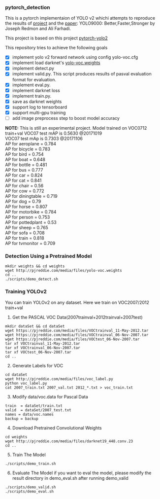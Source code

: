 ### pytorch_detection
This is a pytorch implementaion of YOLO v2 whichi attempts to reproduce the results of [project](https://pjreddie.com/darknet/yolo) and the [paper](https://arxiv.org/abs/1612.08242): YOLO9000: Better,Faster,Stronger by Joseph Redmon and Ali Farhadi.

This project is based on this project [pytorch-yolo2](https://github.com/marvis/pytorch-yolo2)

This repository tries to achieve the following goals
- [x] implement yolo v2 forward network using config yolo-voc.cfg
- [x] implement load darknet's [yolo-voc.weights](http://pjreddie.com/media/files/yolo-voc.weights)
- [x] implement detect.py 
- [x] implement valid.py. This script produces results of pasval evaluation format for evaluation. 
- [x] implement eval.py. 
- [x] implement darknet loss
- [x] implement train.py. 
- [x] save as darknet weights
- [x] support log to tensorboard
- [x] support multi-gpu training  
- [ ] add image preprocess step to boost model accuracy

**NOTE:**
This is still an experimental project. Model trained on VOC0712 train+val
VOC07 test mAP is 0.5630 @20171019 <br>
VOC07 test mAp is 0.7303 @20171106 <br>
        AP for aeroplane       = 0.784 <br>
        AP for bicycle         = 0.783 <br>
        AP for bird            = 0.754 <br>
        AP for boat            = 0.648 <br>
        AP for bottle          = 0.481 <br>
        AP for bus             = 0.777 <br>
        AP for car             = 0.824 <br>
        AP for cat             = 0.841 <br>
        AP for chair           = 0.56  <br>
        AP for cow             = 0.772 <br>
        AP for diningtable     = 0.719 <br>
        AP for dog             = 0.79  <br>
        AP for horse           = 0.807 <br>
        AP for motorbike       = 0.784 <br>
        AP for person          = 0.753 <br>
        AP for pottedplant     = 0.53  <br>
        AP for sheep           = 0.765 <br>
        AP for sofa            = 0.708 <br>
        AP for train           = 0.818 <br>
        AP for tvmonitor       = 0.709 <br>

### Detection Using a Pretrained Model
```
mkdir weights && cd weights
wget http://pjreddie.com/media/files/yolo-voc.weights
cd ..
./scripts/demo_detect.sh
```

### Training YOLOv2
You can train YOLOv2 on any dataset. Here we train on VOC2007/2012 train+val
1. Get the PASCAL VOC Data(2007trainval+2012trainval+2007test)
```
mkdir dataSet && cd dataSet
wget https://pjreddie.com/media/files/VOCtrainval_11-May-2012.tar
wget https://pjreddie.com/media/files/VOCtrainval_06-Nov-2007.tar
wget https://pjreddie.com/media/files/VOCtest_06-Nov-2007.tar
tar xf VOCtrainval_11-May-2012.tar
tar xf VOCtrainval_06-Nov-2007.tar
tar xf VOCtest_06-Nov-2007.tar
cd ..
```
2. Generate Labels for VOC
```
cd dataSet
wget http://pjreddie.com/media/files/voc_label.py
python voc_label.py
cat 2007_train.txt 2007_val.txt 2012_*.txt > voc_train.txt
```
3. Modify data/voc.data for Pascal Data
```
train  = dataSet/train.txt
valid  = dataSet/2007_test.txt
names = data/voc.names
backup = backup
```
4. Download Pretrained Convolutional Weights
```
cd weights
wget http://pjreddie.com/media/files/darknet19_448.conv.23
cd ..
```
5. Train The Model
```
./scripts/demo_train.sh
```
6. Evaluate The Model
if you want to eval the model, please modify the result directory in demo_eval.sh after running demo_valid 
```
./scripts/demo_valid.sh
./scripts/demo_eval.sh
```
